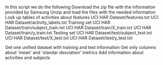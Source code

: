 In this script we do the following
Download the zip file with the information provided by Samsung
Unzip and load the files with the needed information
	Look up tables of activities about features
		UCI HAR Dataset/features.txt
		UCI HAR Dataset/activity_labels.txt
	Training set
		UCI HAR Dataset/train/subject_train.txt
		UCI HAR Dataset/train/X_train.txt
		UCI HAR Dataset/train/y_train.txt
	Testing set
		UCI HAR Dataset/test/subject_test.txt
		UCI HAR Dataset/test/X_test.txt
		UCI HAR Dataset/test/y_test.txt

Get one unified dataset with training and test information
Get only columns about 'mean' and 'standar desviation' metrics
Add information about activities and subjects

